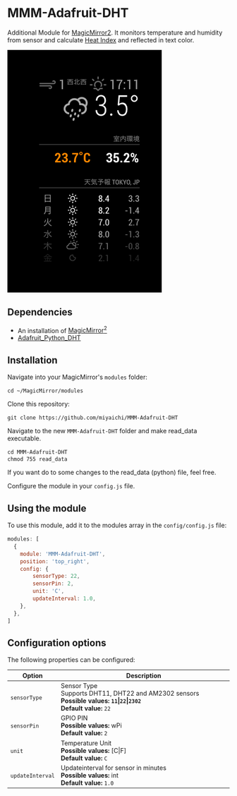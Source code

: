 # MMM-Adafruit-DHT
Additional Module for [MagicMirror2</sup>](https://github.com/MichMich/MagicMirror).
It monitors temperature and humidity from sensor and calculate [Heat Index](https://en.wikipedia.org/wiki/Heat_index) and reflected in text color.

<img src="https://raw.githubusercontent.com/miyaichi/MMM-Adafruit-DHT/master/widget.png" style="max-width:100%;">


## Dependencies
- An installation of [MagicMirror<sup>2</sup>](https://github.com/MichMich/MagicMirror)
- [Adafruit_Python_DHT](https://github.com/adafruit/Adafruit_Python_DHT)

## Installation

Navigate into your MagicMirror's `modules` folder:
```
cd ~/MagicMirror/modules
```

Clone this repository:
```
git clone https://github.com/miyaichi/MMM-Adafruit-DHT
```

Navigate to the new `MMM-Adafruit-DHT` folder and make read_data executable.
```
cd MMM-Adafruit-DHT
chmod 755 read_data
```

If you want do to some changes to the read_data (python) file, feel free.

Configure the module in your `config.js` file.

## Using the module

To use this module, add it to the modules array in the `config/config.js` file:
```javascript
modules: [
  {
    module: 'MMM-Adafruit-DHT',
    position: 'top_right',
    config: {
        sensorType: 22,
        sensorPin: 2,
        unit: 'C',
        updateInterval: 1.0,
    },
  },
]
```

## Configuration options

The following properties can be configured:

<table width="100%">
	<thead>
		<tr>
			<th>Option</th>
			<th width="100%">Description</th>
		</tr>
	<thead>
	<tbody>
		<tr>
			<td><code>sensorType</code></td>
			<td>Sensor Type
			        <br>Supports DHT11, DHT22 and AM2302 sensors
                                <br>
                                <b>Possible values: <code>11</code>|<code>22</code>|<code>2302</code></b> 
                                <br>
				<b>Default value:</b> <code>22</code>
			</td>
		</tr>
		<tr>
			<td><code>sensorPin</code></td>
			<td>GPIO PIN
                                <br>
                                <b>Possible values:</b> wPi 
                                <br>
				<b>Default value:</b> <code>2</code>
			</td>
		</tr>
		<tr>
			<td><code>unit</code></td>
			<td>Temperature Unit
                                <br>
                                <b>Possible values:</b> [C|F] 
                                <br>
				<b>Default value:</b> <code>C</code>
			</td>
		</tr>
                <tr>
			<td><code>updateInterval</code></td>
			<td>Updateinterval for sensor in minutes
                                <br>
                                <b>Possible values:</b> int 
                                <br>
				<b>Default value:</b> <code>1.0</code>
			</td>
		</tr>
	</tbody>
</table>
<br>
